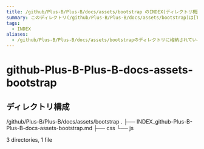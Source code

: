 ```yaml
---
title: /github/Plus-B/Plus-B/docs/assets/bootstrap のINDEX(ディレクトリ概要)
summary: このディレクトリ(/github/Plus-B/Plus-B/docs/assets/bootstrap)は[TODO:XXXX(このディレクトリに保存するファイルの説明を書く)]を格納する場所です。
tags:
  - INDEX
aliases:
  - /github/Plus-B/Plus-B/docs/assets/bootstrapのディレクトリに格納されている資料について(INDEX:索引)
---
```


# github-Plus-B-Plus-B-docs-assets-bootstrap

## ディレクトリ構成

/github/Plus-B/Plus-B/docs/assets/bootstrap
.
├── INDEX_github-Plus-B-Plus-B-docs-assets-bootstrap.md
├── css
└── js

3 directories, 1 file


